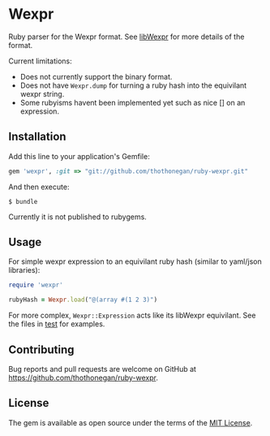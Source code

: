 # Wexpr

Ruby parser for the Wexpr format. See [libWexpr](https://github.com/thothonegan/libWexpr) for more details of the format.

Current limitations:
- Does not currently support the binary format.
- Does not have `Wexpr.dump` for turning a ruby hash into the equivilant wexpr string.
- Some rubyisms havent been implemented yet such as nice [] on an expression.

## Installation

Add this line to your application's Gemfile:

```ruby
gem 'wexpr', :git => "git://github.com/thothonegan/ruby-wexpr.git"
```

And then execute:

    $ bundle

Currently it is not published to rubygems.

## Usage

For simple wexpr expression to an equivilant ruby hash (similar to yaml/json libraries):
```ruby
require 'wexpr'

rubyHash = Wexpr.load("@(array #(1 2 3)")

```

For more complex, `Wexpr::Expression` acts like its libWexpr equivilant. See the files in [test](./test/) for examples.


## Contributing

Bug reports and pull requests are welcome on GitHub at https://github.com/thothonegan/ruby-wexpr.

## License

The gem is available as open source under the terms of the [MIT License](https://opensource.org/licenses/MIT).
